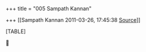 +++
title = "005 Sampath Kannan"

+++
[[Sampath Kannan	2011-03-26, 17:45:38 [Source](https://groups.google.com/g/bvparishat/c/wqN0niCXJ9c)]]



[TABLE]



